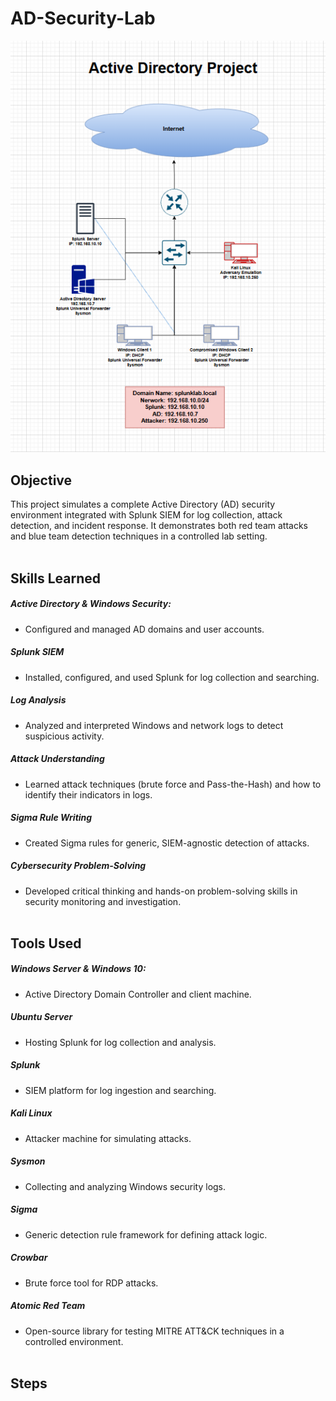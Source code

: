 # AD-Security-Lab

![image alt](https://github.com/0xAbdalrahman/AD-Security-Lab/blob/1305c80500f4b2c30f9c7591558fc107c1299c3c/AD%20Env.png)

## Objective
This project simulates a complete Active Directory (AD) security environment integrated with Splunk SIEM for log collection, attack detection, and incident response. It demonstrates both red team attacks and blue team detection techniques in a controlled lab setting.
<br></br>


## Skills Learned

##### Active Directory & Windows Security:
- Configured and managed AD domains and user accounts.
##### Splunk SIEM
- Installed, configured, and used Splunk for log collection and searching.
##### Log Analysis
- Analyzed and interpreted Windows and network logs to detect suspicious activity.
##### Attack Understanding
- Learned attack techniques (brute force and Pass-the-Hash) and how to identify their indicators in logs.
##### Sigma Rule Writing
- Created Sigma rules for generic, SIEM-agnostic detection of attacks.
##### Cybersecurity Problem-Solving 
- Developed critical thinking and hands-on problem-solving skills in security monitoring and investigation.
<br></br>

## Tools Used

##### Windows Server & Windows 10: 
- Active Directory Domain Controller and client machine.
##### Ubuntu Server
- Hosting Splunk for log collection and analysis.
##### Splunk
- SIEM platform for log ingestion and searching.
##### Kali Linux
- Attacker machine for simulating attacks.
##### Sysmon
- Collecting and analyzing Windows security logs.
##### Sigma
- Generic detection rule framework for defining attack logic.
##### Crowbar
- Brute force tool for RDP attacks.
##### Atomic Red Team
- Open-source library for testing MITRE ATT&CK techniques in a controlled environment.
<br></br>

  
## Steps

